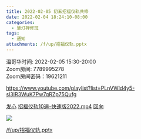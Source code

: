 ```yaml
---
title: 2022-02-05 初五招福仪轨共修
date: 2022-02-04 18:24:10-08:00
categories:
  - 慧灯禅修班
tags:
  - 通知
attachments: /f/up/招福仪轨.pptx
---
```


温哥华时间: 2022-02-05 15:30-20:00  
Zoom房间: 7789995278  
Zoom房间密码：19621211  

<https://www.youtube.com/playlist?list=PLnVWId4y5-sl3IR3WuK7Pw7qRZp75Qufg>

[发心](https://huidengchanxiu.net/hdv/videos/%e5%8a%a0%e8%a1%8c%e7%8f%ad%e7%ae%80%e7%89%88%e8%af%be%e5%89%8d%e5%bf%b5%e8%af%b5.mp4)
[招福仪轨10遍-快速版2022.mp4](https://huidengchanxiu.net/hdv/v/%e6%8b%9b%e7%a6%8f%e4%bb%aa%e8%bd%a810%e9%81%8d-%e5%bf%ab%e9%80%9f%e7%89%882022.mp4)
[回向](https://huidengchanxiu.net/hdv/videos/%e5%9b%9e%e5%90%91(2021%e7%89%88).mp4)

![](https://mmbiz.qpic.cn/mmbiz_jpg/hQicvXGQiaa4w4hf97Duam2wpic6Tt1YmLSRQ7eToEibE0SqgNkgyuuwajCPsaa4sud230zSicvUoOFkgDkYasEibQuQ/640?wx_fmt=jpeg&tp=webp&wxfrom=5&wx_lazy=1&wx_co=1)

[/f/up/招福仪轨.pptx](http://huidengchanxiu.net/hdv/f/up/招福仪轨.pptx)